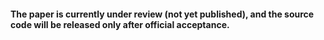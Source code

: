 #### The paper is currently under review (not yet published), and the source code will be released only after official acceptance.
